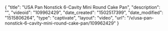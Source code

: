 {
    "title": "USA Pan Nonstick 6-Cavity Mini Round Cake Pan",
    "description": "",
    "videoid": "109962429",
    "date_created": "1502517399",
    "date_modified": "1515806264",
    "type": "captivate",
    "layout": "video",
    "url": "\/v\/usa-pan-nonstick-6-cavity-mini-round-cake-pan\/109962429"
}